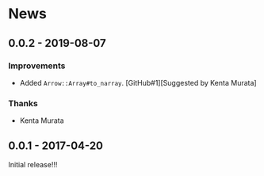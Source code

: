 # News

## 0.0.2 - 2019-08-07

### Improvements

  * Added `Arrow::Array#to_narray`.
    [GitHub#1][Suggested by Kenta Murata]

### Thanks

  * Kenta Murata

## 0.0.1 - 2017-04-20

Initial release!!!

